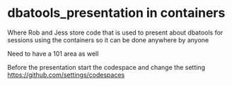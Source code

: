 # dbatools_presentation in containers

Where Rob and Jess store code that is used to present about dbatools for sessions using the containers so it can be done anywhere by anyone

Need to have a 101 area as well

Before the presentation start the codespace and change the setting https://github.com/settings/codespaces
